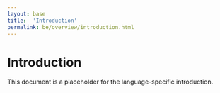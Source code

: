 ```yaml
---
layout: base
title:  'Introduction'
permalink: be/overview/introduction.html
---
```


# Introduction

This document is a placeholder for the language-specific introduction.
